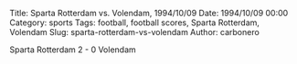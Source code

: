 Title: Sparta Rotterdam vs. Volendam, 1994/10/09
Date: 1994/10/09 00:00
Category: sports
Tags: football, football scores, Sparta Rotterdam, Volendam
Slug: sparta-rotterdam-vs-volendam
Author: carbonero


Sparta Rotterdam 2 - 0 Volendam
